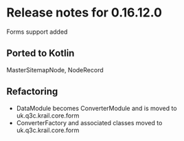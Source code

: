 # Release notes for 0.16.12.0

Forms support added

## Ported to Kotlin

MasterSitemapNode, NodeRecord

## Refactoring

- DataModule becomes ConverterModule and is moved to uk.q3c.krail.core.form
- ConverterFactory and associated classes moved to uk.q3c.krail.core.form

